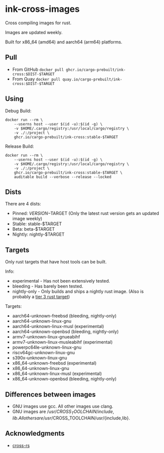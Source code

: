 # ink-cross-images

Cross compiling images for rust.

Images are updated weekly.

Built for x86_64 (amd64) and aarch64 (arm64) platforms.

## Pull

- From GitHub `docker pull ghcr.io/cargo-prebuilt/ink-cross:$DIST-$TARGET`
- From Quay `docker pull quay.io/cargo-prebuilt/ink-cross:$DIST-$TARGET`

## Using

Debug Build:

```shell
docker run --rm \
    --userns host --user $(id -u):$(id -g) \
    -v $HOME/.cargo/registry:/usr/local/cargo/registry \
    -v ./:/project \
    ghcr.io/cargo-prebuilt/ink-cross:stable-$TARGET
```

Release Build:

```shell
docker run --rm \
    --userns host --user $(id -u):$(id -g) \
    -v $HOME/.cargo/registry:/usr/local/cargo/registry \
    -v ./:/project \
    ghcr.io/cargo-prebuilt/ink-cross:stable-$TARGET \
    auditable build --verbose --release --locked
```

## Dists

There are 4 dists:
- Pinned: $VERSION-$TARGET (Only the latest rust version gets an updated image weekly)
- Stable: stable-$TARGET
- Beta: beta-$TARGET
- Nightly: nightly-$TARGET

## Targets

Only rust targets that have host tools can be built.

Info:
- experimental - Has not been extensively tested.
- bleeding - Has barely been tested.
- nightly-only - Only builds and ships a nightly rust image.
  (Also is probably a [tier 3 rust target](https://doc.rust-lang.org/nightly/rustc/platform-support.html))

Targets:
- aarch64-unknown-freebsd (bleeding, nightly-only)
- aarch64-unknown-linux-gnu
- aarch64-unknown-linux-musl (experimental)
- aarch64-unknown-openbsd (bleeding, nightly-only)
- armv7-unknown-linux-gnueabihf
- armv7-unknown-linux-musleabihf (experimental)
- powerpc64le-unknown-linux-gnu
- riscv64gc-unknown-linux-gnu
- s390x-unknown-linux-gnu
- x86_64-unknown-freebsd (experimental)
- x86_64-unknown-linux-gnu
- x86_64-unknown-linux-musl (experimental)
- x86_64-unknown-openbsd (bleeding, nightly-only)

## Differences between images

- GNU images use gcc.
  All other images use clang.
- GNU images are /usr/$CROSS_TOOLCHAIN/{include,lib}.
  All others are /usr/$CROSS_TOOLCHAIN/usr/{include,lib}.

## Acknowledgments

- [cross-rs](https://github.com/cross-rs/cross)
